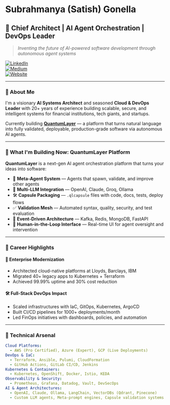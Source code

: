 # Subrahmanya (Satish) Gonella

## 🚀 Chief Architect | AI Agent Orchestration | DevOps Leader

> *Inventing the future of AI-powered software development through autonomous agent systems*

[![LinkedIn](https://img.shields.io/badge/LinkedIn-Connect-blue?logo=linkedin)](https://www.linkedin.com/in/satishgonella)  
[![Medium](https://img.shields.io/badge/Medium-Follow-black?logo=medium)](https://medium.com/@satishgonella)  
[![Website](https://img.shields.io/badge/Website-QuantumLayer-purple?logo=vercel)](https://quantumlayerplatform.com)

---

### 👋 About Me

I'm a visionary **AI Systems Architect** and seasoned **Cloud & DevOps Leader** with 20+ years of experience building scalable, secure, and intelligent systems for financial institutions, tech giants, and startups.  

Currently building **[QuantumLayer](https://quantumlayerplatform.com)** — a platform that turns natural language into fully validated, deployable, production-grade software via autonomous AI agents.

---

### 🌟 What I'm Building Now: QuantumLayer Platform

**QuantumLayer** is a next-gen AI agent orchestration platform that turns your ideas into software:

- 🤖 **Meta-Agent System** — Agents that spawn, validate, and improve other agents  
- 🧠 **Multi-LLM Integration** — OpenAI, Claude, Groq, Ollama  
- 🛠️ **Capsule Packaging** — `.qlcapsule` files with code, docs, tests, deploy flows  
- ✅ **Validation Mesh** — Automated syntax, quality, security, and test evaluation  
- 📡 **Event-Driven Architecture** — Kafka, Redis, MongoDB, FastAPI  
- 🧩 **Human-in-the-Loop Interface** — Real-time UI for agent oversight and intervention  

---

### 💼 Career Highlights

#### 🏦 Enterprise Modernization
- Architected cloud-native platforms at Lloyds, Barclays, IBM  
- Migrated 40+ legacy apps to Kubernetes + Terraform  
- Achieved 99.99% uptime and 30% cost reduction  

#### 🛠️ Full-Stack DevOps Impact
- Scaled infrastructures with IaC, GitOps, Kubernetes, ArgoCD  
- Built CI/CD pipelines for 1000+ deployments/month  
- Led FinOps initiatives with dashboards, policies, and automation  

---

### 🧰 Technical Arsenal

```yaml
Cloud Platforms:
  - AWS (Pro Certified), Azure (Expert), GCP (Live Deployments)
DevOps & IaC:
  - Terraform, Ansible, Pulumi, CloudFormation
  - GitHub Actions, GitLab CI/CD, Jenkins
Kubernetes & Containers:
  - Kubernetes, OpenShift, Docker, Istio, KEDA
Observability & Security:
  - Prometheus, Grafana, Datadog, Vault, DevSecOps
AI & Agent Architectures:
  - OpenAI, Claude, Ollama, LangChain, VectorDBs (Qdrant, Pinecone)
  - Custom LLM agents, Meta-prompt engines, Capsule validation systems

